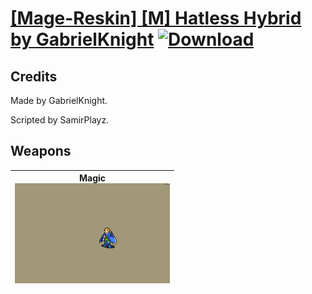 # [\[Mage-Reskin\] \[M\] Hatless Hybrid by GabrielKnight](./) [![Download](https://img.shields.io/badge/Download-Click%20Here!-red)](https://minhaskamal.github.io/DownGit/#/home?url=https://github.com/Klokinator/FE-Repo/tree/main/Battle%20Animations%2FMagi%20-%20Nature-Type%2F%5BMage-Reskin%5D%20%5BM%5D%20Hatless%20Hybrid%20by%20GabrielKnight)
## Credits

Made by GabrielKnight.

Scripted by SamirPlayz.

## Weapons

| <b>Magic</b><br/><img alt="Magic animation" src="./6.%20Magic/Magic.gif"/> |
| :---: |
